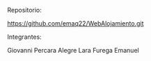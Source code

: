 Repositorio:

  https://github.com/emaq22/WebAlojamiento.git


Integrantes:

  Giovanni Percara
  Alegre Lara
  Furega Emanuel


